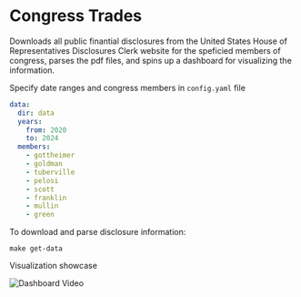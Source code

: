 # Congress Trades

Downloads all public finantial disclosures from the United States House of Representatives Disclosures Clerk website 
for the speficied members of congress, parses the pdf files, and spins up a dashboard for visualizing the information.

Specify date ranges and congress members in `config.yaml` file

```yaml
data:
  dir: data
  years:
    from: 2020
    to: 2024
  members:
    - gottheimer
    - goldman
    - tuberville
    - pelosi
    - scott
    - franklin
    - mullin
    - green
```

To download and parse disclosure information:

```
make get-data
```

Visualization showcase

![Dashboard Video](static/example.gif)


